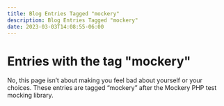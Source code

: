 ```yaml
---
title: Blog Entries Tagged "mockery"
description: Blog Entries Tagged "mockery"
date: 2023-03-03T14:08:55-06:00
---
```

# Entries with the tag "mockery"

No, this page isn’t about making you feel bad about yourself or your choices. These entries are tagged “mockery” after the Mockery PHP test mocking library.
